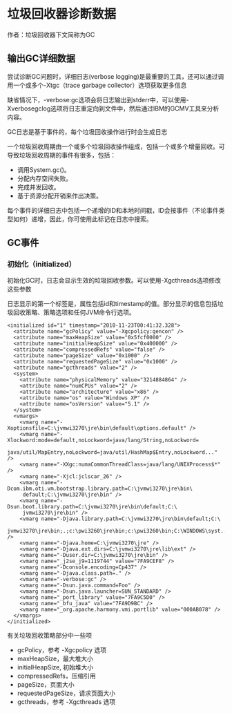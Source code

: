 # 垃圾回收器诊断数据

作者：垃圾回收器下文简称为GC

## 输出GC详细数据

尝试诊断GC问题时，详细日志(verbose logging)是最重要的工具，还可以通过调用一个或多个-Xtgc（trace garbage collector）选项获取更多信息

缺省情况下，-verbose:gc选项会将日志输出到stderr中，可以使用-Xverbosegclog选项将日志重定向到文件中，然后通过IBM的GCMV工具来分析内容。

GC日志是基于事件的，每个垃圾回收操作进行时会生成日志

一个垃圾回收周期由一个或多个垃圾回收操作组成，包括一个或多个增量回收。可导致垃圾回收周期的事件有很多，包括：
* 调用System.gc()。
* 分配内存空间失败。
* 完成并发回收。
* 基于资源分配开销来作出决策。

每个事件的详细日志中包括一个递增的ID和本地时间戳，ID会按事件（不论事件类型如何）递增，因此，你可使用此标记在日志中搜索。

## GC事件

### 初始化（initialized）

初始化GC时，日志会显示生效的垃圾回收参数。可以使用-Xgcthreads选项修改这些参数

日志显示的第一个标签是<initialized>，属性包括id和timestamp的值。<initialized>部分显示的信息包括垃圾回收策略、策略选项和任何JVM命令行选项。

    <initialized id="1" timestamp="2010-11-23T00:41:32.328">
      <attribute name="gcPolicy" value="-Xgcpolicy:gencon" />
      <attribute name="maxHeapSize" value="0x5fcf0000" />
      <attribute name="initialHeapSize" value="0x400000" />
      <attribute name="compressedRefs" value="false" />
      <attribute name="pageSize" value="0x1000" />
      <attribute name="requestedPageSize" value="0x1000" />
      <attribute name="gcthreads" value="2" />
      <system>
        <attribute name="physicalMemory" value="3214884864" />
        <attribute name="numCPUs" value="2" />
        <attribute name="architecture" value="x86" />
        <attribute name="os" value="Windows XP" />
        <attribute name="osVersion" value="5.1" />
      </system>
      <vmargs>
        <vmarg name="-Xoptionsfile=C:\jvmwi3270\jre\bin\default\options.default" />
        <vmarg name="-Xlockword:mode=default,noLockword=java/lang/String,noLockword=
         java/util/MapEntry,noLockword=java/util/HashMap$Entry,noLockword..." />
        <vmarg name="-XXgc:numaCommonThreadClass=java/lang/UNIXProcess$*" />
        <vmarg name="-Xjcl:jclscar_26" />
        <vmarg name="-Dcom.ibm.oti.vm.bootstrap.library.path=C:\jvmwi3270\jre\bin\
         default;C:\jvmwi3270\jre\bin" />
        <vmarg name="-Dsun.boot.library.path=C:\jvmwi3270\jre\bin\default;C:\
         jvmwi3270\jre\bin" />
        <vmarg name="-Djava.library.path=C:\jvmwi3270\jre\bin\default;C:\
         jvmwi3270\jre\bin;.;c:\pwi3260\jre\bin;c:\pwi3260\bin;C:\WINDOWS\syst..." />
        <vmarg name="-Djava.home=C:\jvmwi3270\jre" />
        <vmarg name="-Djava.ext.dirs=C:\jvmwi3270\jre\lib\ext" />
        <vmarg name="-Duser.dir=C:\jvmwi3270\jre\bin" />
        <vmarg name="_j2se_j9=1119744" value="7FA9CEF8" />
        <vmarg name="-Dconsole.encoding=Cp437" />
        <vmarg name="-Djava.class.path=." />
        <vmarg name="-verbose:gc" />
        <vmarg name="-Dsun.java.command=Foo" />
        <vmarg name="-Dsun.java.launcher=SUN_STANDARD" />
        <vmarg name="_port_library" value="7FA9C5D0" />
        <vmarg name="_bfu_java" value="7FA9D9BC" />
        <vmarg name="_org.apache.harmony.vmi.portlib" value="000AB078" />
      </vmargs>
    </initialized>
    
有关垃圾回收策略部分中一些项
* gcPolicy，参考 -Xgcpolicy 选项
* maxHeapSize，最大堆大小
* initialHeapSize, 初始堆大小
* compressedRefs，压缩引用
* pageSize，页面大小
* requestedPageSize，请求页面大小
* gcthreads，参考 -Xgcthreads 选项



